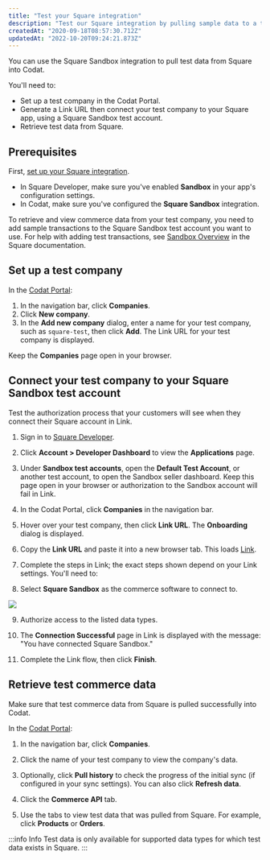 ```yaml
---
title: "Test your Square integration"
description: "Test our Square integration by pulling sample data to a test Company"
createdAt: "2020-09-18T08:57:30.712Z"
updatedAt: "2022-10-20T09:24:21.873Z"
---
```


You can use the Square Sandbox integration to pull test data from Square into Codat.

You'll need to:

- Set up a test company in the Codat Portal.
- Generate a Link URL then connect your test company to your Square app, using a Square Sandbox test account.
- Retrieve test data from Square.

## Prerequisites

First, [set up your Square integration](/commerce-square-setup).

- In Square Developer, make sure you've enabled **Sandbox** in your app's configuration settings.
- In Codat, make sure you've configured the **Square Sandbox** integration.

To retrieve and view commerce data from your test company, you need to add sample transactions to the Square Sandbox test account you want to use. For help with adding test transactions, see <a href="https://developer.squareup.com/docs/devtools/sandbox/overview" target="_blank">Sandbox Overview</a> in the Square documentation.

## Set up a test company

In the <a href="https://app.codat.io/" target="_blank">Codat Portal</a>:

1. In the navigation bar, click **Companies**.
2. Click **New company**.
3. In the **Add new company** dialog, enter a name for your test company, such as `square-test`, then click **Add**.
   The Link URL for your test company is displayed.

Keep the **Companies** page open in your browser.

## Connect your test company to your Square Sandbox test account

Test the authorization process that your customers will see when they connect their Square account in Link.

1. Sign in to <a href="https://developer.squareup.com/" target="_blank">Square Developer</a>.
2. Click **Account > Developer Dashboard** to view the **Applications** page.
3. Under **Sandbox test accounts**, open the **Default Test Account**, or another test account, to open the Sandbox seller dashboard. Keep this page open in your browser or authorization to the Sandbox account will fail in Link.
4. In the Codat Portal, click **Companies** in the navigation bar.
5. Hover over your test company, then click **Link URL**. The **Onboarding** dialog is displayed.
6. Copy the **Link URL** and paste it into a new browser tab. This loads [Link](/link).

7. Complete the steps in Link; the exact steps shown depend on your Link settings. You'll need to:

8. Select **Square Sandbox** as the commerce software to connect to.

<img src="/img/old/5b21f24-link-site-select-square-sandbox.png" />

9. Authorize access to the listed data types.

10. The **Connection Successful** page in Link is displayed with the message: "You have connected Square Sandbox."

11. Complete the Link flow, then click **Finish**.

## Retrieve test commerce data

Make sure that test commerce data from Square is pulled successfully into Codat.

In the <a href="https://app.codat.io/" target="_blank">Codat Portal</a>:

1. In the navigation bar, click **Companies**.

2. Click the name of your test company to view the company's data.

3. Optionally, click **Pull history** to check the progress of the initial sync (if configured in your sync settings). You can also click **Refresh data**.

4. Click the **Commerce API** tab.

5. Use the tabs to view test data that was pulled from Square. For example, click **Products** or **Orders**.

:::info Info
Test data is only available for supported data types for which test data exists in Square.
:::
